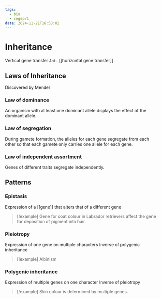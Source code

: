 ```yaml
---
tags:
  - bio
  - cegep/1
date: 2024-11-21T16:58:02
---
```


# Inheritance

Vertical gene transfer
`Ant.` [[horizontal gene transfer]]

## Laws of Inheritance

Discovered by Mendel

### Law of dominance

An organism with at least one dominant allele displays the effect of the dominant allele.

### Law of segregation

During gamete formation, the alleles for each gene segregate from each other so that each gamete only carries one allele for each gene.

### Law of independent assortment

Genes of different traits segregate independently.

## Patterns

### Epistasis

Expression of a [[gene]] that alters that of a different gene

> [!example] Gene for coat colour in Labrador retrievers affect the gene for deposition of pigment into hair.

### Pleiotropy

Expression of one gene on multiple characters
Inverse of polygenic inheritance

> [!example] Albinism

### Polygenic inheritance

Expression of multiple genes on one character
Inverse of pleiotropy

> [!example] Skin colour is determined by multiple genes.
